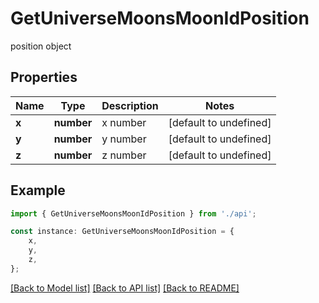 # GetUniverseMoonsMoonIdPosition

position object

## Properties

Name | Type | Description | Notes
------------ | ------------- | ------------- | -------------
**x** | **number** | x number | [default to undefined]
**y** | **number** | y number | [default to undefined]
**z** | **number** | z number | [default to undefined]

## Example

```typescript
import { GetUniverseMoonsMoonIdPosition } from './api';

const instance: GetUniverseMoonsMoonIdPosition = {
    x,
    y,
    z,
};
```

[[Back to Model list]](../README.md#documentation-for-models) [[Back to API list]](../README.md#documentation-for-api-endpoints) [[Back to README]](../README.md)
